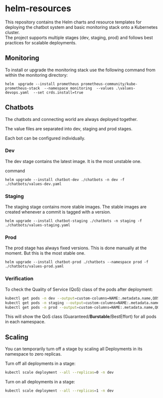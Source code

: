 # helm-resources

This repository contains the Helm charts and resource templates for deploying the chatbot system and basic monitoring stack onto a Kubernetes cluster.  
The project supports multiple stages (dev, staging, prod) and follows best practices for scalable deployments.

## Monitoring

To install or upgrade the monitoring stack use the following command from within the monitoring directory:
```
helm  upgrade --install prometheus prometheus-community/kube-prometheus-stack  --namespace monitoring  --values .\values-devops.yaml  --set crds.install=true
```

## Chatbots

The chatbots and connecting world are always deployed together. 

The value files are separated into dev, staging and prod stages. 

Each bot can be configured individually. 

### Dev

The dev stage contains the latest image. It is the most unstable one.

command
```
helm upgrade --install chatbot-dev ./chatbots -n dev -f ./chatbots/values-dev.yaml
```

### Staging

The staging stage contains more stable images. The stable images are created whenever a commit is tagged with a version.

```
helm upgrade --install chatbot-staging ./chatbots -n staging -f ./chatbots/values-staging.yaml
```

### Prod

The prod stage has always fixed versions. This is done manually at the moment. But this is the most stable one.

```
helm upgrade --install chatbot-prod ./chatbots --namespace prod -f ./chatbots/values-prod.yaml
```

### Verification
To check the Quality of Service (QoS) class of the pods after deployment:
```bash
kubectl get pods -n dev --output=custom-columns=NAME:.metadata.name,QOS:.status.qosClass
kubectl get pods -n staging --output=custom-columns=NAME:.metadata.name,QOS:.status.qosClass
kubectl get pods -n prod --output=custom-columns=NAME:.metadata.name,QOS:.status.qosClass
```
This will show the QoS class (Guaranteed/**Burstable**/BestEffort) for all pods in each namespace.
## Scaling


You can temporarily turn off a stage by scaling all Deployments in its namespace to zero replicas.

Turn off all deployments in a stage:
```bash
kubectl scale deployment --all --replicas=0 -n dev
```
Turn on all deployments in a stage:
```bash
kubectl scale deployment --all --replicas=1 -n dev
```